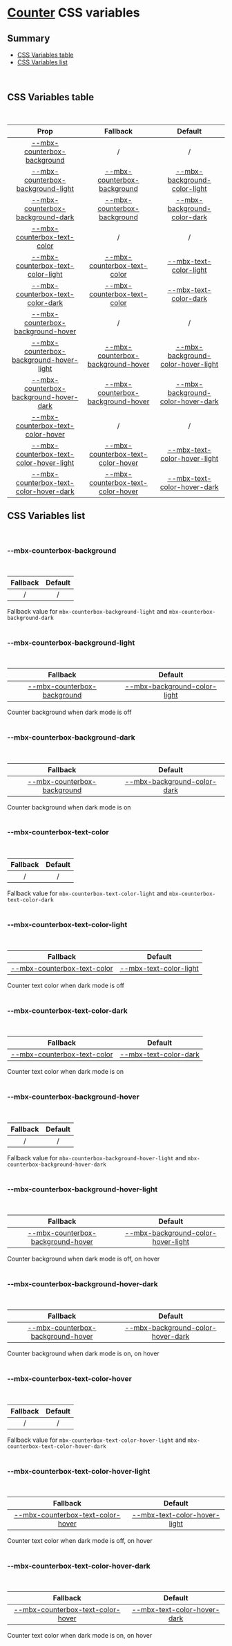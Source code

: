 # [Counter](index.md) CSS variables

## Summary

- [CSS Variables table](#css-variables-table)
- [CSS Variables list](#css-variables-list)

<br>

## CSS Variables table

<br>

| <div style='text-align:center;margin:auto;'>Prop</div>                                                                               | <div style='text-align:center;margin:auto;'>Fallback</div>                                                                | <div style='text-align:center;margin:auto;'>Default</div>                                                                                          |
| ------------------------------------------------------------------------------------------------------------------------------------ | ------------------------------------------------------------------------------------------------------------------------- | -------------------------------------------------------------------------------------------------------------------------------------------------- |
| <div style='text-align:center;margin:auto;'>[--mbx-counterbox-background](#-mbx-counterbox-background)</div>                         | <div style='text-align:center;margin:auto;'>/</div>                                                                       | <div style='text-align:center;margin:auto;'>/</div>                                                                                                |
| <div style='text-align:center;margin:auto;'>[--mbx-counterbox-background-light](#-mbx-counterbox-background-light)</div>             | <div style='text-align:center;margin:auto;'>[--mbx-counterbox-background](#--mbx-counterbox-background)</div>             | <div style='text-align:center;margin:auto;'>[--mbx-background-color-light](../../global/css-vars.md#-mbx-background-color-light)</div>             |
| <div style='text-align:center;margin:auto;'>[--mbx-counterbox-background-dark](#-mbx-counterbox-background-dark)</div>               | <div style='text-align:center;margin:auto;'>[--mbx-counterbox-background](#--mbx-counterbox-background)</div>             | <div style='text-align:center;margin:auto;'>[--mbx-background-color-dark](../../global/css-vars.md#-mbx-background-color-dark)</div>               |
| <div style='text-align:center;margin:auto;'>[--mbx-counterbox-text-color](#-mbx-counterbox-text-color)</div>                         | <div style='text-align:center;margin:auto;'>/</div>                                                                       | <div style='text-align:center;margin:auto;'>/</div>                                                                                                |
| <div style='text-align:center;margin:auto;'>[--mbx-counterbox-text-color-light](#-mbx-counterbox-text-color-light)</div>             | <div style='text-align:center;margin:auto;'>[--mbx-counterbox-text-color](#--mbx-counterbox-text-color)</div>             | <div style='text-align:center;margin:auto;'>[--mbx-text-color-light](../../global/css-vars.md#-mbx-text-color-light)</div>                         |
| <div style='text-align:center;margin:auto;'>[--mbx-counterbox-text-color-dark](#-mbx-counterbox-text-color-dark)</div>               | <div style='text-align:center;margin:auto;'>[--mbx-counterbox-text-color](#--mbx-counterbox-text-color)</div>             | <div style='text-align:center;margin:auto;'>[--mbx-text-color-dark](../../global/css-vars.md#-mbx-text-color-dark)</div>                           |
| <div style='text-align:center;margin:auto;'>[--mbx-counterbox-background-hover](#-mbx-counterbox-background-hover)</div>             | <div style='text-align:center;margin:auto;'>/</div>                                                                       | <div style='text-align:center;margin:auto;'>/</div>                                                                                                |
| <div style='text-align:center;margin:auto;'>[--mbx-counterbox-background-hover-light](#-mbx-counterbox-background-hover-light)</div> | <div style='text-align:center;margin:auto;'>[--mbx-counterbox-background-hover](#--mbx-counterbox-background-hover)</div> | <div style='text-align:center;margin:auto;'>[--mbx-background-color-hover-light](../../global/css-vars.md#-mbx-background-color-hover-light)</div> |
| <div style='text-align:center;margin:auto;'>[--mbx-counterbox-background-hover-dark](#-mbx-counterbox-background-hover-dark)</div>   | <div style='text-align:center;margin:auto;'>[--mbx-counterbox-background-hover](#--mbx-counterbox-background-hover)</div> | <div style='text-align:center;margin:auto;'>[--mbx-background-color-hover-dark](../../global/css-vars.md#-mbx-background-color-hover-dark)</div>   |
| <div style='text-align:center;margin:auto;'>[--mbx-counterbox-text-color-hover](#-mbx-counterbox-text-color-hover)</div>             | <div style='text-align:center;margin:auto;'>/</div>                                                                       | <div style='text-align:center;margin:auto;'>/</div>                                                                                                |
| <div style='text-align:center;margin:auto;'>[--mbx-counterbox-text-color-hover-light](#-mbx-counterbox-text-color-hover-light)</div> | <div style='text-align:center;margin:auto;'>[--mbx-counterbox-text-color-hover](#--mbx-counterbox-text-color-hover)</div> | <div style='text-align:center;margin:auto;'>[--mbx-text-color-hover-light](../../global/css-vars.md#-mbx-text-color-hover-light)</div>             |
| <div style='text-align:center;margin:auto;'>[--mbx-counterbox-text-color-hover-dark](#-mbx-counterbox-text-color-hover-dark)</div>   | <div style='text-align:center;margin:auto;'>[--mbx-counterbox-text-color-hover](#--mbx-counterbox-text-color-hover)</div> | <div style='text-align:center;margin:auto;'>[--mbx-text-color-hover-dark](../../global/css-vars.md#-mbx-text-color-hover-dark)</div>               |

## CSS Variables list

<br>

### --mbx-counterbox-background

<br>

| <div style='text-align:center;margin:auto;'>Fallback</div> | <div style='text-align:center;margin:auto;'>Default</div> |
| ---------------------------------------------------------- | --------------------------------------------------------- |
| <div style='text-align:center;margin:auto;'>/</div>        | <div style='text-align:center;margin:auto;'>/</div>       |

Fallback value for `mbx-counterbox-background-light` and `mbx-counterbox-background-dark`<br><br>

### --mbx-counterbox-background-light

<br>

| <div style='text-align:center;margin:auto;'>Fallback</div>                                                    | <div style='text-align:center;margin:auto;'>Default</div>                                                                              |
| ------------------------------------------------------------------------------------------------------------- | -------------------------------------------------------------------------------------------------------------------------------------- |
| <div style='text-align:center;margin:auto;'>[--mbx-counterbox-background](#--mbx-counterbox-background)</div> | <div style='text-align:center;margin:auto;'>[--mbx-background-color-light](../../global/css-vars.md#-mbx-background-color-light)</div> |

Counter background when dark mode is off<br><br>

### --mbx-counterbox-background-dark

<br>

| <div style='text-align:center;margin:auto;'>Fallback</div>                                                    | <div style='text-align:center;margin:auto;'>Default</div>                                                                            |
| ------------------------------------------------------------------------------------------------------------- | ------------------------------------------------------------------------------------------------------------------------------------ |
| <div style='text-align:center;margin:auto;'>[--mbx-counterbox-background](#--mbx-counterbox-background)</div> | <div style='text-align:center;margin:auto;'>[--mbx-background-color-dark](../../global/css-vars.md#-mbx-background-color-dark)</div> |

Counter background when dark mode is on<br><br>

### --mbx-counterbox-text-color

<br>

| <div style='text-align:center;margin:auto;'>Fallback</div> | <div style='text-align:center;margin:auto;'>Default</div> |
| ---------------------------------------------------------- | --------------------------------------------------------- |
| <div style='text-align:center;margin:auto;'>/</div>        | <div style='text-align:center;margin:auto;'>/</div>       |

Fallback value for `mbx-counterbox-text-color-light` and `mbx-counterbox-text-color-dark`<br><br>

### --mbx-counterbox-text-color-light

<br>

| <div style='text-align:center;margin:auto;'>Fallback</div>                                                    | <div style='text-align:center;margin:auto;'>Default</div>                                                                  |
| ------------------------------------------------------------------------------------------------------------- | -------------------------------------------------------------------------------------------------------------------------- |
| <div style='text-align:center;margin:auto;'>[--mbx-counterbox-text-color](#--mbx-counterbox-text-color)</div> | <div style='text-align:center;margin:auto;'>[--mbx-text-color-light](../../global/css-vars.md#-mbx-text-color-light)</div> |

Counter text color when dark mode is off<br><br>

### --mbx-counterbox-text-color-dark

<br>

| <div style='text-align:center;margin:auto;'>Fallback</div>                                                    | <div style='text-align:center;margin:auto;'>Default</div>                                                                |
| ------------------------------------------------------------------------------------------------------------- | ------------------------------------------------------------------------------------------------------------------------ |
| <div style='text-align:center;margin:auto;'>[--mbx-counterbox-text-color](#--mbx-counterbox-text-color)</div> | <div style='text-align:center;margin:auto;'>[--mbx-text-color-dark](../../global/css-vars.md#-mbx-text-color-dark)</div> |

Counter text color when dark mode is on<br><br>

### --mbx-counterbox-background-hover

<br>

| <div style='text-align:center;margin:auto;'>Fallback</div> | <div style='text-align:center;margin:auto;'>Default</div> |
| ---------------------------------------------------------- | --------------------------------------------------------- |
| <div style='text-align:center;margin:auto;'>/</div>        | <div style='text-align:center;margin:auto;'>/</div>       |

Fallback value for `mbx-counterbox-background-hover-light` and `mbx-counterbox-background-hover-dark`<br><br>

### --mbx-counterbox-background-hover-light

<br>

| <div style='text-align:center;margin:auto;'>Fallback</div>                                                                | <div style='text-align:center;margin:auto;'>Default</div>                                                                                          |
| ------------------------------------------------------------------------------------------------------------------------- | -------------------------------------------------------------------------------------------------------------------------------------------------- |
| <div style='text-align:center;margin:auto;'>[--mbx-counterbox-background-hover](#--mbx-counterbox-background-hover)</div> | <div style='text-align:center;margin:auto;'>[--mbx-background-color-hover-light](../../global/css-vars.md#-mbx-background-color-hover-light)</div> |

Counter background when dark mode is off, on hover<br><br>

### --mbx-counterbox-background-hover-dark

<br>

| <div style='text-align:center;margin:auto;'>Fallback</div>                                                                | <div style='text-align:center;margin:auto;'>Default</div>                                                                                        |
| ------------------------------------------------------------------------------------------------------------------------- | ------------------------------------------------------------------------------------------------------------------------------------------------ |
| <div style='text-align:center;margin:auto;'>[--mbx-counterbox-background-hover](#--mbx-counterbox-background-hover)</div> | <div style='text-align:center;margin:auto;'>[--mbx-background-color-hover-dark](../../global/css-vars.md#-mbx-background-color-hover-dark)</div> |

Counter background when dark mode is on, on hover<br><br>

### --mbx-counterbox-text-color-hover

<br>

| <div style='text-align:center;margin:auto;'>Fallback</div> | <div style='text-align:center;margin:auto;'>Default</div> |
| ---------------------------------------------------------- | --------------------------------------------------------- |
| <div style='text-align:center;margin:auto;'>/</div>        | <div style='text-align:center;margin:auto;'>/</div>       |

Fallback value for `mbx-counterbox-text-color-hover-light` and `mbx-counterbox-text-color-hover-dark`<br><br>

### --mbx-counterbox-text-color-hover-light

<br>

| <div style='text-align:center;margin:auto;'>Fallback</div>                                                                | <div style='text-align:center;margin:auto;'>Default</div>                                                                              |
| ------------------------------------------------------------------------------------------------------------------------- | -------------------------------------------------------------------------------------------------------------------------------------- |
| <div style='text-align:center;margin:auto;'>[--mbx-counterbox-text-color-hover](#--mbx-counterbox-text-color-hover)</div> | <div style='text-align:center;margin:auto;'>[--mbx-text-color-hover-light](../../global/css-vars.md#-mbx-text-color-hover-light)</div> |

Counter text color when dark mode is off, on hover<br><br>

### --mbx-counterbox-text-color-hover-dark

<br>

| <div style='text-align:center;margin:auto;'>Fallback</div>                                                                | <div style='text-align:center;margin:auto;'>Default</div>                                                                            |
| ------------------------------------------------------------------------------------------------------------------------- | ------------------------------------------------------------------------------------------------------------------------------------ |
| <div style='text-align:center;margin:auto;'>[--mbx-counterbox-text-color-hover](#--mbx-counterbox-text-color-hover)</div> | <div style='text-align:center;margin:auto;'>[--mbx-text-color-hover-dark](../../global/css-vars.md#-mbx-text-color-hover-dark)</div> |

Counter text color when dark mode is on, on hover<br><br>
